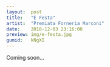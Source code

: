 ```yaml
---
layout:  post
title:   "È Festa"
artist:  "Premiata Forneria Marconi"
date:    2018-12-03 23:16:00
preview: img/e-festa.jpg
gumid:   kNgXI
---
```


Coming soon...

<!-- vim: set tw=79 spell spelllang=en: -->
